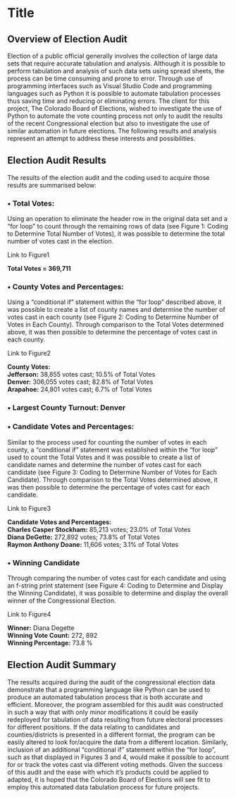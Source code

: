 # Title
## Overview of Election Audit
Election of a public official generally involves the collection of large data sets that require accurate tabulation and analysis.  Although it is possible to perform tabulation and analysis of such data sets using spread sheets, the process can be time consuming and prone to error.  Through use of programming interfaces such as Visual Studio Code and programming languages such as Python it is possible to automate tabulation processes thus saving time and reducing or eliminating errors.  The client for this project, The Colorado Board of Elections, wished to investigate the use of Python to automate the vote counting process not only to audit the results of the recent Congressional election but also to investigate the use of similar automation in future elections.  The following results and analysis represent an attempt to address these interests and possibilities.

## Election Audit Results
The results of the election audit and the coding used to acquire those results are summarised below:
### •	Total Votes:
Using an operation to eliminate the header row in the original data set and a “for loop" to count through the remaining rows of data (see Figure 1: Coding to Determine Total Number of Votes), it was possible to determine the total number of votes cast in the election.

Link to Figure1

**Total Votes = 369,711**

### •	County Votes and Percentages:
Using a “conditional if” statement within the “for loop” described above, it was possible to create a list of county names and determine the number of votes cast in each county (see Figure 2: Coding to Determine Number of Votes in Each County).  Through comparison to the Total Votes determined above, it was then possible to determine the percentage of votes cast in each county.

Link to Figure2

**County Votes:** <br />
**Jefferson:** 38,855 votes cast; 10.5% of Total Votes <br />
**Denver:** 306,055 votes cast; 82.8% of Total Votes <br />
**Arapahoe:** 24,801 votes cast; 6.7% of Total Votes <br />

### •	Largest County Turnout: Denver

### •	Candidate Votes and Percentages:
Similar to the process used for counting the number of votes in each county, a “conditional if” statement was established within the “for loop” used to count the Total Votes and it was possible to create a list of candidate names and determine the number of votes cast for each candidate (see Figure 3: Coding to Determine Number of Votes for Each Candidate).  Through comparison to the Total Votes determined above, it was then possible to determine the percentage of votes cast for each candidate.

Link to Figure3

**Candidate Votes and Percentages:** <br /> 
**Charles Casper Stockham:** 85,213 votes; 23.0% of Total Votes <br />
**Diana DeGette:** 272,892 votes; 73.8% of Total Votes <br />
**Raymon Anthony Doane:** 11,606 votes; 3.1% of Total Votes <br />

### •	Winning Candidate
Through comparing the number of votes cast for each candidate and using an f-string print statement (see Figure 4: Coding to Determine and Display the Winning Candidate), it was possible to determine and display the overall winner of the Congressional Election.

Link to Figure4

**Winner:** Diana Degette <br />
**Winning Vote Count:** 272, 892 <br />
**Winning Percentage:** 73.8 % <br />

## Election Audit Summary
The results acquired during the audit of the congressional election data demonstrate that a programming language like Python can be used to produce an automated tabulation process that is both accurate and efficient.  Moreover, the program assembled for this audit was constructed in such a way that with only minor modifications it could be easily redeployed for tabulation of data resulting from future electoral processes for different positions.  If the data relating to candidates and counties/districts is presented in a different format, the program can be easily altered to look for/acquire the data from a different location.  Similarly, inclusion of an additional “conditional if” statement within the “for loop”, such as that displayed in Figures 3 and 4, would make it possible to account for or track the votes cast via different voting methods.  Given the success of this audit and the ease with which it’s products could be applied to adapted, it is hoped that the Colorado Board of Elections will see fit to employ this automated data tabulation process for future projects.
